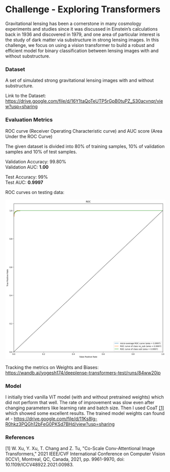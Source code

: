 # Challenge - Exploring Transformers

Gravitational lensing has been a cornerstone in many cosmology experiments and studies since it was discussed in Einstein’s calculations back in 1936 and discovered in 1979, and one area of particular interest is the study of dark matter via substructure in strong lensing images. In this challenge, we focus on using a vision transformer to build a robust and efficient model for binary classification between lensing images with and without substructure.

### Dataset

A set of simulated strong gravitational lensing images with and without substructure.

Link to the Dataset: https://drive.google.com/file/d/16Y1taQoTeUTP5rGpB0tuPZ_S30acvnqr/view?usp=sharing

### Evaluation Metrics

ROC curve (Receiver Operating Characteristic curve) and AUC score (Area Under the ROC Curve)

The given dataset is divided into 80% of training samples, 10% of validation samples and 10% of test samples.

Validation Accuracy: 99.80% \
Validation AUC: **1.00**

Test Accuracy: 99% \
Test AUC: **0.9997**

ROC curves on testing data:

![ROC curves](roc-auc.png "ROC curves")

Tracking the metrics on Weights and Biases: https://wandb.ai/yogesh174/deeplense-transformers-test/runs/84ww20jp

### Model

I initially tried vanilla ViT model (with and without pretrained weights) which did not perform that well. The rate of improvement was slow even after changing parameters like learning rate and batch size. Then I used CoaT [[1]](#1) which showed some excellent results. The trained model weights can found at - https://drive.google.com/file/d/11Ks8lg-R0hkz3PQGh12bFeG0PKSd7BHd/view?usp=sharing

### References
<a id="1">[1]</a> W. Xu, Y. Xu, T. Chang and Z. Tu, "Co-Scale Conv-Attentional Image Transformers," 2021 IEEE/CVF International Conference on Computer Vision (ICCV), Montreal, QC, Canada, 2021, pp. 9961-9970, doi: 10.1109/ICCV48922.2021.00983.